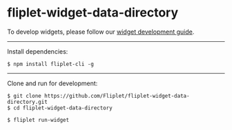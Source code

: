 # fliplet-widget-data-directory

To develop widgets, please follow our [widget development guide](https://github.com/WebooOnline/fliplet-cli).

---

Install dependencies:

```
$ npm install fliplet-cli -g
```

---


Clone and run for development:

```
$ git clone https://github.com/Fliplet/fliplet-widget-data-directory.git
$ cd fliplet-widget-data-directory

$ fliplet run-widget
```
